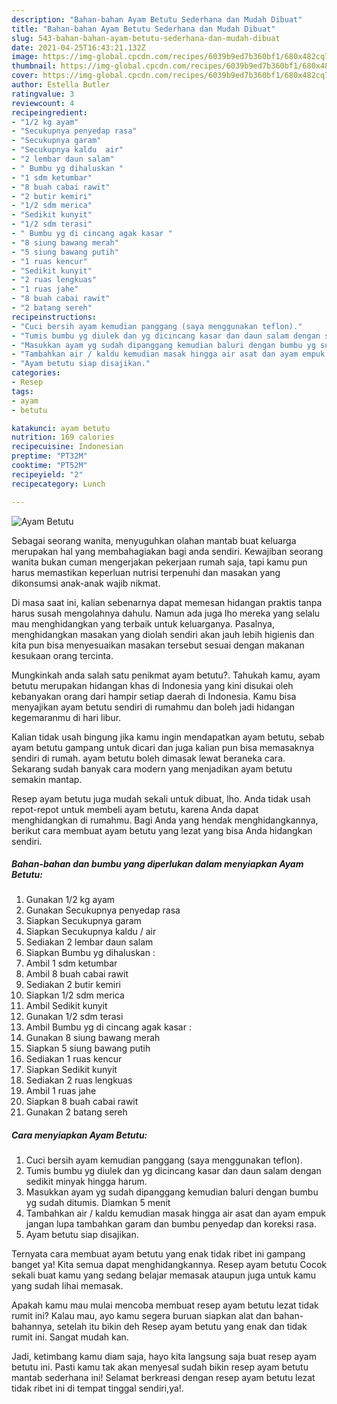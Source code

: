 ```yaml
---
description: "Bahan-bahan Ayam Betutu Sederhana dan Mudah Dibuat"
title: "Bahan-bahan Ayam Betutu Sederhana dan Mudah Dibuat"
slug: 543-bahan-bahan-ayam-betutu-sederhana-dan-mudah-dibuat
date: 2021-04-25T16:43:21.132Z
image: https://img-global.cpcdn.com/recipes/6039b9ed7b360bf1/680x482cq70/ayam-betutu-foto-resep-utama.jpg
thumbnail: https://img-global.cpcdn.com/recipes/6039b9ed7b360bf1/680x482cq70/ayam-betutu-foto-resep-utama.jpg
cover: https://img-global.cpcdn.com/recipes/6039b9ed7b360bf1/680x482cq70/ayam-betutu-foto-resep-utama.jpg
author: Estella Butler
ratingvalue: 3
reviewcount: 4
recipeingredient:
- "1/2 kg ayam"
- "Secukupnya penyedap rasa"
- "Secukupnya garam"
- "Secukupnya kaldu  air"
- "2 lembar daun salam"
- " Bumbu yg dihaluskan "
- "1 sdm ketumbar"
- "8 buah cabai rawit"
- "2 butir kemiri"
- "1/2 sdm merica"
- "Sedikit kunyit"
- "1/2 sdm terasi"
- " Bumbu yg di cincang agak kasar "
- "8 siung bawang merah"
- "5 siung bawang putih"
- "1 ruas kencur"
- "Sedikit kunyit"
- "2 ruas lengkuas"
- "1 ruas jahe"
- "8 buah cabai rawit"
- "2 batang sereh"
recipeinstructions:
- "Cuci bersih ayam kemudian panggang (saya menggunakan teflon)."
- "Tumis bumbu yg diulek dan yg dicincang kasar dan daun salam dengan sedikit minyak hingga harum."
- "Masukkan ayam yg sudah dipanggang kemudian baluri dengan bumbu yg sudah ditumis. Diamkan 5 menit"
- "Tambahkan air / kaldu kemudian masak hingga air asat dan ayam empuk jangan lupa tambahkan garam dan bumbu penyedap dan koreksi rasa."
- "Ayam betutu siap disajikan."
categories:
- Resep
tags:
- ayam
- betutu

katakunci: ayam betutu 
nutrition: 169 calories
recipecuisine: Indonesian
preptime: "PT32M"
cooktime: "PT52M"
recipeyield: "2"
recipecategory: Lunch

---
```



![Ayam Betutu](https://img-global.cpcdn.com/recipes/6039b9ed7b360bf1/680x482cq70/ayam-betutu-foto-resep-utama.jpg)

Sebagai seorang wanita, menyuguhkan olahan mantab buat keluarga merupakan hal yang membahagiakan bagi anda sendiri. Kewajiban seorang  wanita bukan cuman mengerjakan pekerjaan rumah saja, tapi kamu pun harus memastikan keperluan nutrisi terpenuhi dan masakan yang dikonsumsi anak-anak wajib nikmat.

Di masa  saat ini, kalian sebenarnya dapat memesan hidangan praktis tanpa harus susah mengolahnya dahulu. Namun ada juga lho mereka yang selalu mau menghidangkan yang terbaik untuk keluarganya. Pasalnya, menghidangkan masakan yang diolah sendiri akan jauh lebih higienis dan kita pun bisa menyesuaikan masakan tersebut sesuai dengan makanan kesukaan orang tercinta. 



Mungkinkah anda salah satu penikmat ayam betutu?. Tahukah kamu, ayam betutu merupakan hidangan khas di Indonesia yang kini disukai oleh kebanyakan orang dari hampir setiap daerah di Indonesia. Kamu bisa menyajikan ayam betutu sendiri di rumahmu dan boleh jadi hidangan kegemaranmu di hari libur.

Kalian tidak usah bingung jika kamu ingin mendapatkan ayam betutu, sebab ayam betutu gampang untuk dicari dan juga kalian pun bisa memasaknya sendiri di rumah. ayam betutu boleh dimasak lewat beraneka cara. Sekarang sudah banyak cara modern yang menjadikan ayam betutu semakin mantap.

Resep ayam betutu juga mudah sekali untuk dibuat, lho. Anda tidak usah repot-repot untuk membeli ayam betutu, karena Anda dapat menghidangkan di rumahmu. Bagi Anda yang hendak menghidangkannya, berikut cara membuat ayam betutu yang lezat yang bisa Anda hidangkan sendiri.

<!--inarticleads1-->

##### Bahan-bahan dan bumbu yang diperlukan dalam menyiapkan Ayam Betutu:

1. Gunakan 1/2 kg ayam
1. Gunakan Secukupnya penyedap rasa
1. Siapkan Secukupnya garam
1. Siapkan Secukupnya kaldu / air
1. Sediakan 2 lembar daun salam
1. Siapkan  Bumbu yg dihaluskan :
1. Ambil 1 sdm ketumbar
1. Ambil 8 buah cabai rawit
1. Sediakan 2 butir kemiri
1. Siapkan 1/2 sdm merica
1. Ambil Sedikit kunyit
1. Gunakan 1/2 sdm terasi
1. Ambil  Bumbu yg di cincang agak kasar :
1. Gunakan 8 siung bawang merah
1. Siapkan 5 siung bawang putih
1. Sediakan 1 ruas kencur
1. Siapkan Sedikit kunyit
1. Sediakan 2 ruas lengkuas
1. Ambil 1 ruas jahe
1. Siapkan 8 buah cabai rawit
1. Gunakan 2 batang sereh




<!--inarticleads2-->

##### Cara menyiapkan Ayam Betutu:

1. Cuci bersih ayam kemudian panggang (saya menggunakan teflon).
1. Tumis bumbu yg diulek dan yg dicincang kasar dan daun salam dengan sedikit minyak hingga harum.
1. Masukkan ayam yg sudah dipanggang kemudian baluri dengan bumbu yg sudah ditumis. Diamkan 5 menit
1. Tambahkan air / kaldu kemudian masak hingga air asat dan ayam empuk jangan lupa tambahkan garam dan bumbu penyedap dan koreksi rasa.
1. Ayam betutu siap disajikan.




Ternyata cara membuat ayam betutu yang enak tidak ribet ini gampang banget ya! Kita semua dapat menghidangkannya. Resep ayam betutu Cocok sekali buat kamu yang sedang belajar memasak ataupun juga untuk kamu yang sudah lihai memasak.

Apakah kamu mau mulai mencoba membuat resep ayam betutu lezat tidak rumit ini? Kalau mau, ayo kamu segera buruan siapkan alat dan bahan-bahannya, setelah itu bikin deh Resep ayam betutu yang enak dan tidak rumit ini. Sangat mudah kan. 

Jadi, ketimbang kamu diam saja, hayo kita langsung saja buat resep ayam betutu ini. Pasti kamu tak akan menyesal sudah bikin resep ayam betutu mantab sederhana ini! Selamat berkreasi dengan resep ayam betutu lezat tidak ribet ini di tempat tinggal sendiri,ya!.


